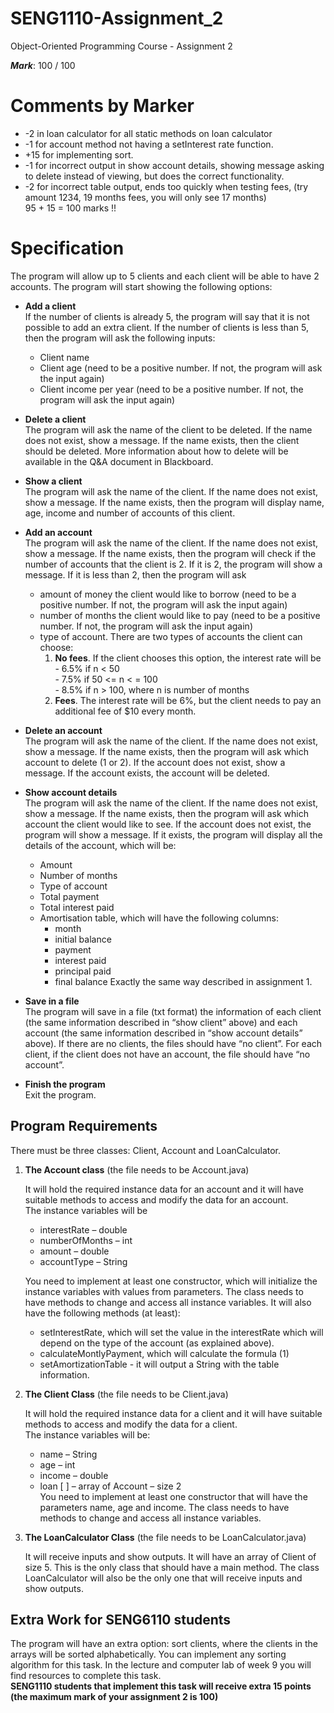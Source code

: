 # SENG1110-Assignment_2
Object-Oriented Programming Course - Assignment 2

**_Mark_**: 100 / 100

# Comments by Marker 
- -2 in loan calculator for all static methods on loan calculator 
- -1 for account method not having a setInterest rate function.  
- +15 for implementing sort. 
- -1 for incorrect output in show account details, showing message asking to delete instead of viewing, but does the correct functionality. 
- -2 for incorrect table output, ends too quickly when testing fees, (try amount 1234, 19 months fees, you will only see 17 months)   
95 + 15 = 100 marks !! 

# Specification 
 
The program will allow up to 5 clients and each client will be able to have 2 accounts. The program will start showing the following options: 
- **Add a client**    
If the number of clients is already 5, the program will say that it is not possible to add an extra client. If the number of clients is less than 5, then the program will ask the following inputs: 
    - Client name 
    - Client age (need to be a positive number. If not, the program will ask the input again) 
    - Client income per year (need to be a positive number. If not, the program will ask the input again) 
 
- **Delete a client**      
The program will ask the name of the client to be deleted. If the name does not exist, show a message. If the name exists, then the client should be deleted. More information about how to delete will be available in the Q&A document in Blackboard. 
 
- **Show a client**        
The program will ask the name of the client. If the name does not exist, show a message. If the name exists, then the program will display name, age, income and number of accounts of this client. 
 
- **Add an account**         
The program will ask the name of the client. If the name does not exist, show a message. If the name exists, then the program will check if the number of accounts that the client is 2. If it is 2, the program will show a message. If it is less than 2, then the program will ask 
  - amount of money the client would like to borrow (need to be a positive number. If not, the program will ask the input again) 
  - number of months the client would like to pay (need to be a positive number. If not, the program will ask the input again) 
  - type of account. 
  There are two types of accounts the client can choose:  
      1. **No fees**. If the client chooses this option, the interest rate will be  
        - 6.5%  if n < 50  
        - 7.5%  if 50 <= n < = 100   
        - 8.5%  if n > 100, where n is number of months   
      2. **Fees**. The interest rate will be 6%, but the client needs to pay an additional fee of $10 every month. 

- **Delete an account**      
The program will ask the name of the client. If the name does not exist, show a message. If the name exists, then the program will ask which account to delete (1 or 2). If the account does not exist, show a message. If the account exists, the account will be deleted. 
 
- **Show account details**      
The program will ask the name of the client. If the name does not exist, show a message. If the name exists, then the program will ask which account the client would like to see. If the account does not exist, the program will show a message. If it exists, the program will display all the details of the account, which will be: 
  - Amount 
  - Number of months 
  - Type of account 
  - Total payment 
  - Total interest paid 
  - Amortisation table, which will have the following columns: 
    - month 
    - initial balance 
    - payment 
    - interest paid 
    - principal paid 
    - final balance 
  Exactly the same way described in assignment 1. 
 
- **Save in a file**  
The program will save in a file (txt format) the information of each client (the same information described in “show client” above) and each account (the same information described in “show account details” above). If there are no clients, the files should have “no client”. For each client, if the client does not have an account, the file should have “no account”. 
 
- **Finish the program**   
Exit the program. 

## Program Requirements 
There must be three classes: Client, Account and LoanCalculator. 
 
1. **The Account class** (the file needs to be Account.java) 
 
	It will hold the required instance data for an account and it will have suitable methods to access and modify the data for an account.       
	The instance variables will be 
	- interestRate – double 
	- numberOfMonths – int 
	- amount – double 
	- accountType – String

	You need to implement at least one constructor, which will initialize the instance variables with values from parameters. The class needs to have methods to change and access all instance variables. It will also have the following methods (at least): 
	- setInterestRate, which will set the value in the interestRate which will depend on the type of the account (as explained above). 
	- calculateMontlyPayment, which will calculate the formula (1) 
	- setAmortizationTable - it will output a String with the table information. 

2. **The Client Class** (the file needs to be Client.java)  

	It will hold the required instance data for a client and it will have suitable methods to access and modify the data for a client.   
	The instance variables will be: 
	- name – String 
	- age – int 
	- income – double 
	- loan [ ]  – array of Account – size 2  
	You need to implement at least one constructor that will have the parameters name, age and income. The class needs to have methods to change and access all instance variables.  
 
3. **The LoanCalculator Class** (the file needs to be LoanCalculator.java)   

	It will receive inputs and show outputs. It will have an array of Client of size 5. This is the only class that should have a main method. The class LoanCalculator will also be the only one that will receive inputs and show outputs. 

## Extra Work for SENG6110 students  
 
The program will have an extra option: sort clients, where the clients in the arrays will be sorted alphabetically. You can implement any sorting algorithm for this task. In the lecture and computer lab of week 9 you will find resources to complete this task.    
**SENG1110 students that implement this task will receive extra 15 points (the maximum mark of your assignment 2 is 100)** 
 
